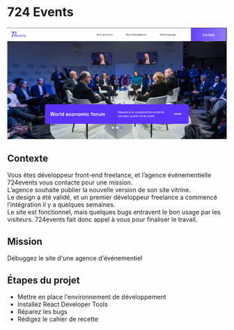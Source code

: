 # 724 Events

![image](eventsIMG.png)

## Contexte
Vous êtes développeur front-end freelance, et l’agence évènementielle 724events vous contacte pour une mission.<br>
L’agence souhaite publier la nouvelle version de son site vitrine.<br>
Le design a été validé, et un premier développeur freelance a commencé l’intégration il y a quelques semaines.<br>
Le site est fonctionnel, mais quelques bugs entravent le bon usage par les visiteurs. 724events fait donc appel à vous pour finaliser le travail.

## Mission
Débuggez le site d'une agence d'événementiel

## Étapes du projet
- Mettre en place l'environnement de développement
- Installez React Developer Tools
- Réparez les bugs
- Rédigez le cahier de recette

